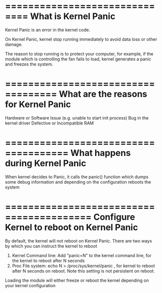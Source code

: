 ==============================
What is Kernel Panic
==============================

Kernel Panic is an error in the kernel code. 

On Kernel Panic, kernel stop running immediately to avoid data loss or other damage. 

The reason to stop running is to protect your computer, 
for example, if the module which is controlling the fan fails to load, kernel generates a panic and freezes the system.

===================================
What are the reasons for Kernel Panic
======================================

Hardware or Software Issue (e.g. unable to start init process)
Bug in the kernel driver
Defective or Incompatible RAM


=====================================
What happens during Kernel Panic
=====================================

When kernel decides to Panic, it calls the panic() function which dumps some debug information and depending on the configuration reboots the system

=========================================
Configure Kernel to reboot on Kernel Panic
=========================================

By default, the kernel will not reboot on Kernel Panic. There are two ways by which you can instruct the kernel to reboot

1. Kernel Command line: Add "panic=N" to the kernel command line, for the kernel to reboot after N seconds
2. Proc File system: echo N > /proc/sys/kernel/panic , for kernel to reboot after N seconds on reboot. Note this setting is not persistent on reboot.

Loading the module will either freeze or reboot the kernel depending on your kernel configuration

